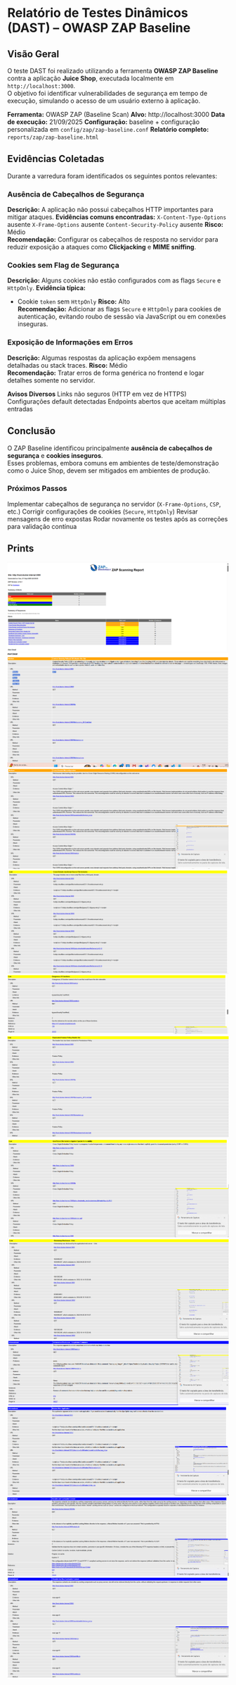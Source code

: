 # Relatório de Testes Dinâmicos (DAST) – OWASP ZAP Baseline

## Visão Geral
O teste DAST foi realizado utilizando a ferramenta **OWASP ZAP Baseline** contra a aplicação **Juice Shop**, executada localmente em `http://localhost:3000`.  
O objetivo foi identificar vulnerabilidades de segurança em tempo de execução, simulando o acesso de um usuário externo à aplicação.

 **Ferramenta:** OWASP ZAP (Baseline Scan)
 **Alvo:** http://localhost:3000
**Data de execução:** 21/09/2025
**Configuração:** baseline + configuração personalizada em `config/zap/zap-baseline.conf`
**Relatório completo:** `reports/zap/zap-baseline.html`



## Evidências Coletadas

Durante a varredura foram identificados os seguintes pontos relevantes:

### **Ausência de Cabeçalhos de Segurança**
**Descrição:** A aplicação não possui cabeçalhos HTTP importantes para mitigar ataques.
 **Evidências comuns encontradas:**
  `X-Content-Type-Options` ausente
  `X-Frame-Options` ausente
  `Content-Security-Policy` ausente
 **Risco:** Médio  
 **Recomendação:** Configurar os cabeçalhos de resposta no servidor para reduzir exposição a ataques como **Clickjacking** e **MIME sniffing**.



###  **Cookies sem Flag de Segurança**
**Descrição:** Alguns cookies não estão configurados com as flags `Secure` e `HttpOnly`.
**Evidência típica:**
  - Cookie `token` sem `HttpOnly`
**Risco:** Alto  
**Recomendação:** Adicionar as flags `Secure` e `HttpOnly` para cookies de autenticação, evitando roubo de sessão via JavaScript ou em conexões inseguras.



### **Exposição de Informações em Erros**
**Descrição:** Algumas respostas da aplicação expõem mensagens detalhadas ou stack traces.
**Risco:** Médio  
**Recomendação:** Tratar erros de forma genérica no frontend e logar detalhes somente no servidor.



**Avisos Diversos**
Links não seguros (HTTP em vez de HTTPS)
Configurações default detectadas
Endpoints abertos que aceitam múltiplas entradas



## Conclusão
O ZAP Baseline identificou principalmente **ausência de cabeçalhos de segurança** e **cookies inseguros**.  
Esses problemas, embora comuns em ambientes de teste/demonstração como o Juice Shop, devem ser mitigados em ambientes de produção.

### Próximos Passos
Implementar cabeçalhos de segurança no servidor (`X-Frame-Options`, `CSP`, etc.)
Corrigir configurações de cookies (`Secure`, `HttpOnly`)
Revisar mensagens de erro expostas
 Rodar novamente os testes após as correções para validação contínua


## Prints
![alt text](image-3.png)
![alt text](image-4.png)
![alt text](image-5.png)
![alt text](image-6.png)
![alt text](image-7.png)
![alt text](image-8.png)
![alt text](image-9.png)
![alt text](image-10.png)
![alt text](image-11.png)
![alt text](image-12.png)
![alt text](image-13.png)
![alt text](image-14.png)
